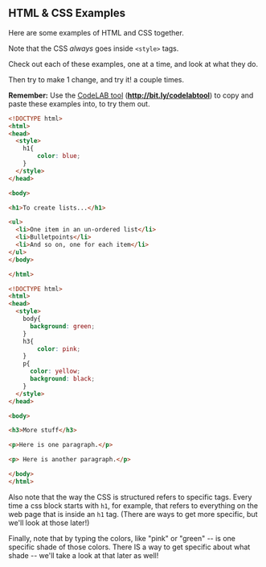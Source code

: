 ## HTML & CSS Examples

Here are some examples of HTML and CSS together.

Note that the CSS *always* goes inside `<style>` tags.

Check out each of these examples, one at a time, and look at what they do.

Then try to make 1 change, and try it! a couple times.

**Remember:** Use the [CodeLAB tool](http://bit.ly/codelabtool) (**http://bit.ly/codelabtool**) to copy and paste these examples into, to try them out.


```html
<!DOCTYPE html>
<html>
<head>
  <style>
    h1{
        color: blue;
    }
  </style>
</head>

<body>

<h1>To create lists...</h1>

<ul>
  <li>One item in an un-ordered list</li>
  <li>Bulletpoints</li>
  <li>And so on, one for each item</li>
</ul>
</body>

</html>
```

```html
<!DOCTYPE html>
<html>
<head>
  <style>
    body{
      background: green;
    }
    h3{
        color: pink;
    }
    p{
      color: yellow;
      background: black;
    }
  </style>
</head>

<body>

<h3>More stuff</h3>

<p>Here is one paragraph.</p>

<p> Here is another paragraph.</p>

</body>
</html>
```

Also note that the way the CSS is structured refers to specific tags. Every time a css block starts with `h1`, for example, that refers to everything on the web page that is inside an `h1` tag. (There are ways to get more specific, but we'll look at those later!)

Finally, note that by typing the colors, like "pink" or "green" -- is one specific shade of those colors. There IS a way to get specific about what shade -- we'll take a look at that later as well!
